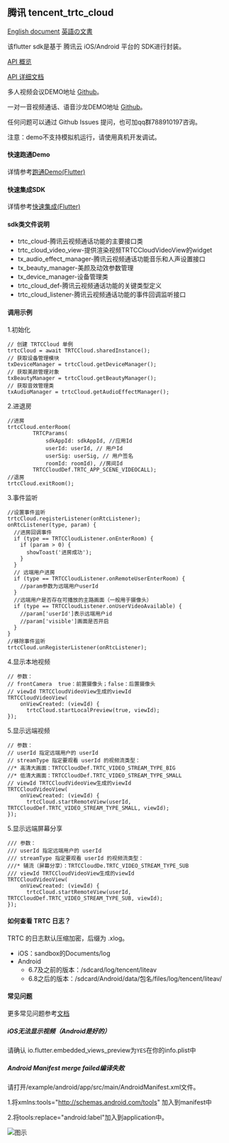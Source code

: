 ## 腾讯 tencent_trtc_cloud

[English document](https://intl.cloud.tencent.com/document/product/647/39243?lang=en&pg=) [英語の文書](https://intl.cloud.tencent.com/jp/document/product/647/39243?lang=jp&pg=)

该flutter sdk是基于 腾讯云 iOS/Android 平台的 SDK进行封装。

[API 概览](https://cloud.tencent.com/document/product/647/51530)

[API 详细文档](https://pub.dev/documentation/tencent_trtc_cloud/latest/index.html)

多人视频会议DEMO地址 [Github](https://github.com/c1avie/trtc_demo)。

一对一音视频通话、语音沙龙DEMO地址 [Github](https://github.com/tencentyun/TRTCFlutterScenesDemo)。

任何问题可以通过 Github Issues 提问，也可加qq群788910197咨询。

注意：demo不支持模拟机运行，请使用真机开发调试。

#### 快速跑通Demo

详情参考[跑通Demo(Flutter)](https://cloud.tencent.com/document/product/647/51601)

#### 快速集成SDK

详情参考[快速集成(Flutter)](https://cloud.tencent.com/document/product/647/51602)

#### sdk类文件说明

* trtc_cloud-腾讯云视频通话功能的主要接口类
* trtc_cloud_video_view-提供渲染视频TRTCCloudVideoView的widget
* tx_audio_effect_manager-腾讯云视频通话功能音乐和人声设置接口
* tx_beauty_manager-美颜及动效参数管理
* tx_device_manager-设备管理类
* trtc_cloud_def-腾讯云视频通话功能的关键类型定义
* trtc_cloud_listener-腾讯云视频通话功能的事件回调监听接口

#### 调用示例

1.初始化
```
// 创建 TRTCCloud 单例
trtcCloud = await TRTCCloud.sharedInstance();
// 获取设备管理模块
txDeviceManager = trtcCloud.getDeviceManager();
// 获取美颜管理对象
txBeautyManager = trtcCloud.getBeautyManager();
// 获取音效管理类
txAudioManager = trtcCloud.getAudioEffectManager();
```

2.进退房
```
//进房
trtcCloud.enterRoom(
        TRTCParams(
            sdkAppId: sdkAppId, //应用Id
            userId: userId, // 用户Id
            userSig: userSig, // 用户签名
            roomId: roomId), //房间Id
        TRTCCloudDef.TRTC_APP_SCENE_VIDEOCALL);
//退房
trtcCloud.exitRoom();
```

3.事件监听
```
//设置事件监听
trtcCloud.registerListener(onRtcListener);
onRtcListener(type, param) {
  //进房回调事件
  if (type == TRTCCloudListener.onEnterRoom) {
    if (param > 0) {
      showToast('进房成功');
    }
  }
  // 远端用户进房
  if (type == TRTCCloudListener.onRemoteUserEnterRoom) {
    //param参数为远端用户userId
  }
  //远端用户是否存在可播放的主路画面（一般用于摄像头）
  if (type == TRTCCloudListener.onUserVideoAvailable) {
    //param['userId']表示远端用户id
    //param['visible']画面是否开启
  }
}
//移除事件监听
trtcCloud.unRegisterListener(onRtcListener);
```

4.显示本地视频
```
// 参数：
// frontCamera	true：前置摄像头；false：后置摄像头
// viewId TRTCCloudVideoView生成的viewId
TRTCCloudVideoView(
    onViewCreated: (viewId) {
      trtcCloud.startLocalPreview(true, viewId);
});
```

5.显示远端视频

```
// 参数：
// userId 指定远端用户的 userId
// streamType 指定要观看 userId 的视频流类型：
//* 高清大画面：TRTCCloudDef.TRTC_VIDEO_STREAM_TYPE_BIG
//* 低清大画面：TRTCCloudDef.TRTC_VIDEO_STREAM_TYPE_SMALL
// viewId TRTCCloudVideoView生成的viewId
TRTCCloudVideoView(
    onViewCreated: (viewId) {
      trtcCloud.startRemoteView(userId, TRTCCloudDef.TRTC_VIDEO_STREAM_TYPE_SMALL, viewId);
});
```

5.显示远端屏幕分享

```
/// 参数：
/// userId 指定远端用户的 userId
/// streamType 指定要观看 userId 的视频流类型：
///* 辅流（屏幕分享）：TRTCCloudDe.TRTC_VIDEO_STREAM_TYPE_SUB
/// viewId TRTCCloudVideoView生成的viewId
TRTCCloudVideoView(
    onViewCreated: (viewId) {
      trtcCloud.startRemoteView(userId, TRTCCloudDef.TRTC_VIDEO_STREAM_TYPE_SUB, viewId);
});
```

#### 如何查看 TRTC 日志？
TRTC 的日志默认压缩加密，后缀为 .xlog。
* iOS：sandbox的Documents/log
* Android
  * 6.7及之前的版本：/sdcard/log/tencent/liteav
  * 6.8之后的版本：/sdcard/Android/data/包名/files/log/tencent/liteav/

#### 常见问题

更多常见问题参考[文档](https://cloud.tencent.com/document/product/647/51623)

##### iOS无法显示视频（Android是好的）

请确认 io.flutter.embedded_views_preview为`YES`在你的info.plist中

##### Android Manifest merge failed编译失败

请打开/example/android/app/src/main/AndroidManifest.xml文件。

1.将xmlns:tools="http://schemas.android.com/tools" 加入到manifest中

2.将tools:replace="android:label"加入到application中。

![图示](https://main.qcloudimg.com/raw/7a37917112831488423c1744f370c883.png)
